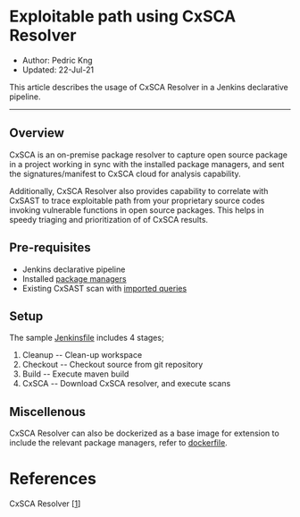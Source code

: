 # Exploitable path using CxSCA Resolver 
* Author:   Pedric Kng  
* Updated:  22-Jul-21

This article describes the usage of CxSCA Resolver in a Jenkins declarative pipeline.

***

## Overview
CxSCA is an on-premise package resolver to capture open source package in a project working in sync with the installed package managers, and sent the signatures/manifest to CxSCA cloud for analysis capability. 

Additionally, CxSCA Resolver also provides capability to correlate with CxSAST to trace exploitable path from your proprietary source codes invoking vulnerable functions in open source packages. This helps in speedy triaging and prioritization of of CxSCA results.

## Pre-requisites
- Jenkins declarative pipeline
- Installed [package managers](https://checkmarx.atlassian.net/wiki/spaces/CD/pages/1975713967/CxSCA+Resolver+Package+Manager+Support) 
- Existing CxSAST scan with [imported queries](https://checkmarx.atlassian.net/wiki/spaces/CD/pages/2697101665/Query+Configuration+for+Exploitable+Path+with+Resolver)

## Setup
The sample [Jenkinsfile](Jenkinsfile) includes 4 stages; 
1. Cleanup -- Clean-up workspace
2. Checkout -- Checkout source from git repository
3. Build -- Execute maven build
4. CxSCA -- Download CxSCA resolver, and execute scans

## Miscellenous
CxSCA Resolver can also be dockerized as a base image for extension to include the relevant package managers, refer to [dockerfile](dockerfile).


# References
CxSCA Resolver [[1]]  

[1]:https://checkmarx.atlassian.net/wiki/spaces/CD/pages/2010809574/CxSCA+Resolver "CxSCA Resolver"
